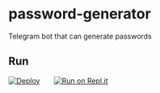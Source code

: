# password-generator
Telegram bot that can generate passwords
## Run
[![Deploy](https://www.herokucdn.com/deploy/button.svg)](https://heroku.com/deploy?template=https://github.com/rekayno/password-generator)&nbsp;&nbsp;&nbsp;&nbsp;&nbsp;&nbsp;
[![Run on Repl.it](https://repl.it/badge/github/rekayno/password-generator)](https://repl.it/github/rekayno/password-generator)
